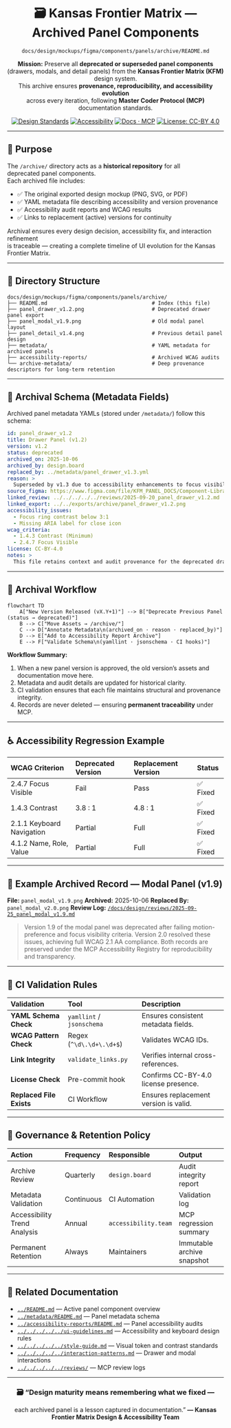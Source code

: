 <div align="center">

# 🗃️ Kansas Frontier Matrix — Archived Panel Components  
`docs/design/mockups/figma/components/panels/archive/README.md`

**Mission:** Preserve all **deprecated or superseded panel components**  
(drawers, modals, and detail panels) from the **Kansas Frontier Matrix (KFM)** design system.  
This archive ensures **provenance, reproducibility, and accessibility evolution**  
across every iteration, following **Master Coder Protocol (MCP)** documentation standards.

[![Design Standards](https://img.shields.io/badge/Design-Human%20Centered-orange)](../../../../)
[![Accessibility](https://img.shields.io/badge/Accessibility-WCAG%202.1%20AA-yellow)](../../../../)
[![Docs · MCP](https://img.shields.io/badge/Docs-MCP-blue)](../../../../../)
[![License: CC-BY 4.0](https://img.shields.io/badge/License-CC--BY%204.0-green)](../../../../../LICENSE)

</div>

---

## 🎯 Purpose

The `/archive/` directory acts as a **historical repository** for all  
deprecated panel components.  
Each archived file includes:
- ✅ The original exported design mockup (PNG, SVG, or PDF)  
- ✅ YAML metadata file describing accessibility and version provenance  
- ✅ Accessibility audit reports and WCAG results  
- ✅ Links to replacement (active) versions for continuity  

Archival ensures every design decision, accessibility fix, and interaction refinement  
is traceable — creating a complete timeline of UI evolution for the Kansas Frontier Matrix.

---

## 🧭 Directory Structure

```text
docs/design/mockups/figma/components/panels/archive/
├── README.md                                  # Index (this file)
├── panel_drawer_v1.2.png                      # Deprecated drawer panel export
├── panel_modal_v1.9.png                       # Old modal panel layout
├── panel_detail_v1.4.png                      # Previous detail panel design
├── metadata/                                  # YAML metadata for archived panels
├── accessibility-reports/                     # Archived WCAG audits
└── archive-metadata/                          # Deep provenance descriptors for long-term retention
````

---

## 🧩 Archival Schema (Metadata Fields)

Archived panel metadata YAMLs (stored under `/metadata/`) follow this schema:

```yaml
id: panel_drawer_v1.2
title: Drawer Panel (v1.2)
version: v1.2
status: deprecated
archived_on: 2025-10-06
archived_by: design.board
replaced_by: ../metadata/panel_drawer_v1.3.yml
reason: >
  Superseded by v1.3 due to accessibility enhancements to focus visibility and color contrast.
source_figma: https://www.figma.com/file/KFM_PANEL_DOCS/Component-Library?node-id=305%3A480
linked_review: ../../../../../reviews/2025-09-20_panel_drawer_v1.2.md
linked_export: ../../exports/archive/panel_drawer_v1.2.png
accessibility_issues:
  - Focus ring contrast below 3:1
  - Missing ARIA label for close icon
wcag_criteria:
  - 1.4.3 Contrast (Minimum)
  - 2.4.7 Focus Visible
license: CC-BY-4.0
notes: >
  This file retains context and audit provenance for the deprecated drawer panel (v1.2).
```

---

## 🧮 Archival Workflow

```mermaid
flowchart TD
    A["New Version Released (vX.Y+1)"] --> B["Deprecate Previous Panel (status → deprecated)"]
    B --> C["Move Assets → /archive/"]
    C --> D["Annotate Metadata\n(archived_on · reason · replaced_by)"]
    D --> E["Add to Accessibility Report Archive"]
    E --> F["Validate Schema\n(yamllint · jsonschema · CI hooks)"]
```

<!-- END OF MERMAID -->

**Workflow Summary:**

1. When a new panel version is approved, the old version’s assets and documentation move here.
2. Metadata and audit details are updated for historical clarity.
3. CI validation ensures that each file maintains structural and provenance integrity.
4. Records are never deleted — ensuring **permanent traceability** under MCP.

---

## ♿ Accessibility Regression Example

| WCAG Criterion            | Deprecated Version | Replacement Version | Status  |
| :------------------------ | :----------------- | :------------------ | :------ |
| 2.4.7 Focus Visible       | Fail               | Pass                | ✅ Fixed |
| 1.4.3 Contrast            | 3.8 : 1            | 4.8 : 1             | ✅ Fixed |
| 2.1.1 Keyboard Navigation | Partial            | Full                | ✅ Fixed |
| 4.1.2 Name, Role, Value   | Partial            | Full                | ✅ Fixed |

---

## 🧩 Example Archived Record — Modal Panel (v1.9)

**File:** `panel_modal_v1.9.png`
**Archived:** 2025-10-06
**Replaced By:** `panel_modal_v2.0.png`
**Review Log:** [`/docs/design/reviews/2025-09-25_panel_modal_v1.9.md`](../../../../../reviews/2025-09-25_panel_modal_v1.9.md)

> Version 1.9 of the modal panel was deprecated after failing motion-preference and focus visibility criteria.
> Version 2.0 resolved these issues, achieving full WCAG 2.1 AA compliance.
> Both records are preserved under the MCP Accessibility Registry for reproducibility and transparency.

---

## 🧾 CI Validation Rules

| Validation               | Tool                      | Description                           |
| :----------------------- | :------------------------ | :------------------------------------ |
| **YAML Schema Check**    | `yamllint` / `jsonschema` | Ensures consistent metadata fields.   |
| **WCAG Pattern Check**   | Regex (`^\d\.\d+\.\d+$`)  | Validates WCAG IDs.                   |
| **Link Integrity**       | `validate_links.py`       | Verifies internal cross-references.   |
| **License Check**        | Pre-commit hook           | Confirms CC-BY-4.0 license presence.  |
| **Replaced File Exists** | CI Workflow               | Ensures replacement version is valid. |

---

## 🧠 Governance & Retention Policy

| Action                       | Frequency  | Responsible          | Output                     |
| :--------------------------- | :--------- | :------------------- | :------------------------- |
| Archive Review               | Quarterly  | `design.board`       | Audit integrity report     |
| Metadata Validation          | Continuous | CI Automation        | Validation log             |
| Accessibility Trend Analysis | Annual     | `accessibility.team` | MCP regression summary     |
| Permanent Retention          | Always     | Maintainers          | Immutable archive snapshot |

---

## 🧩 Related Documentation

* [`../README.md`](../README.md) — Active panel component overview
* [`../metadata/README.md`](../metadata/README.md) — Panel metadata schema
* [`../accessibility-reports/README.md`](../accessibility-reports/README.md) — Panel accessibility audits
* [`../../../../../ui-guidelines.md`](../../../../../ui-guidelines.md) — Accessibility and keyboard design rules
* [`../../../../../style-guide.md`](../../../../../style-guide.md) — Visual token and contrast standards
* [`../../../../../interaction-patterns.md`](../../../../../interaction-patterns.md) — Drawer and modal interactions
* [`../../../../../reviews/`](../../../../../reviews/) — MCP review logs

---

<div align="center">

### 🗃️ “Design maturity means remembering what we fixed —

each archived panel is a lesson captured in documentation.”
**— Kansas Frontier Matrix Design & Accessibility Team**

</div>

